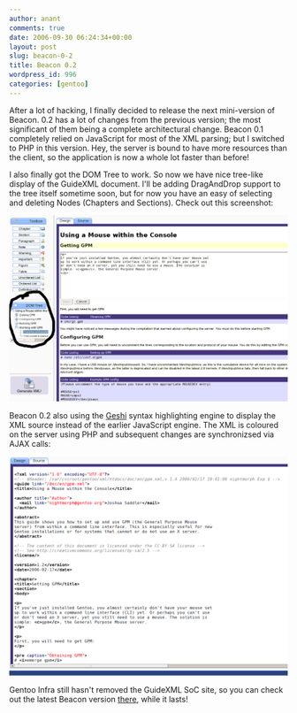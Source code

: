 ```yaml
---
author: anant
comments: true
date: 2006-09-30 06:24:34+00:00
layout: post
slug: beacon-0-2
title: Beacon 0.2
wordpress_id: 996
categories: [gentoo]
---
```


After a lot of hacking, I finally decided to release the next mini-version
of Beacon. 0.2 has a lot of changes from the previous version; the most
significant of them being a complete architectural change. Beacon 0.1
completely relied on JavaScript for most of the XML parsing; but I switched
to PHP in this version. Hey, the server is bound to have more resources than
the client, so the application is now a whole lot faster than before!

I also finally got the DOM Tree to work. So now we have nice tree-like
display of the GuideXML document. I'll be adding DragAndDrop support to the
tree itself sometime soon, but for now you have an easy of selecting and
deleting Nodes (Chapters and Sections). Check out this screenshot:

[![DOM Tree In Beacon 0.2](/images/2006/dom-tree.png)](/images/2006/dom-tree.png)

Beacon 0.2 also using the
[Geshi](http://replay.waybackmachine.org/20061119152147/http://qbnz.com/highlighter/)
syntax highlighting engine to display the XML source instead of the
earlier JavaScript engine. The XML is coloured on the server using PHP and
subsequent changes are synchronizsed via AJAX calls:

[![Syntax Highligting](/images/2006/syntax-highlight.png)](/images/2006/syntax-highlight.png)

Gentoo Infra still hasn't removed the GuideXML SoC site, so you can check out
the latest Beacon version
[there](http://replay.waybackmachine.org/20061119152147/http://guidexml.soc.gentoo.org/), while it lasts!
